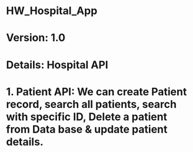 # HW_Hospital_App

# Version: 1.0
# Details: Hospital API 

# 1. Patient API: We can create Patient record, search all patients, search with specific ID, Delete a patient from Data base & update patient details.
